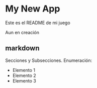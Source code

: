 My New App
==========

Este es el README de mi juego 

Aun en creación

markdown
--------------------

Secciones y Subsecciones. Enumeración:
+ Elemento 1
+ Elemento 2
+ Elemento 3
